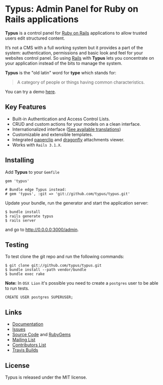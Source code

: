 # Typus: Admin Panel for Ruby on Rails applications

**Typus** is a control panel for [Ruby on Rails][rails] applications to allow
trusted users edit structured content.

It’s not a CMS with a full working system but it provides a part of the
system: authentication, permissions and basic look and feel for your
websites control panel. So using [Rails][rails] with **Typus** lets you
concentrate on your application instead of the bits to manage the system.

**Typus** is the "old latin" word for **type** which stands for:

> A category of people or things having common characteristics.

You can try a demo [here][typus_demo].

## Key Features

- Built-in Authentication and Access Control Lists.
- CRUD and custom actions for your models on a clean interface.
- Internationalized interface ([See available translations][typus_locales])
- Customizable and extensible templates.
- Integrated [paperclip][paperclip] and [dragonfly][dragonfly] attachments viewer.
- Works with `Rails 3.1.X`.

## Installing

Add **Typus** to your `Gemfile`

    gem 'typus'

    # Bundle edge Typus instead:
    # gem 'typus', :git => 'git://github.com/typus/typus.git'

Update your bundle, run the generator and start the application server:

    $ bundle install
    $ rails generate typus
    $ rails server

and go to <http://0.0.0.0:3000/admin>.

## Testing

To test clone the git repo and run the following commands:

    $ git clone git://github.com/typus/typus.git
    $ bundle install --path vendor/bundle
    $ bundle exec rake

**Note:** In `OSX Lion` it's possible you need to create a `postgres`
user to be able to run tests.

    CREATE USER postgres SUPERUSER;

## Links

- [Documentation](http://docs.typuscmf.com/)
- [Issues](https://github.com/typus/typus/issues)
- [Source Code][typus] and [RubyGems][typus_gem]
- [Mailing List](http://groups.google.com/group/typus)
- [Contributors List](http://github.com/typus/typus/contributors)
- [Travis Builds](http://travis-ci.org/#!/typus/typus)

## License

Typus is released under the MIT license.

[typus]: http://github.com/typus/typus
[typus_demo]: http://demo.typuscmf.com/
[typus_locales]: https://github.com/typus/typus/tree/master/config/locales
[typus_gem]: http://rubygems.org/gems/typus
[paperclip]: http://rubygems.org/gems/paperclip
[dragonfly]: http://rubygems.org/gems/dragonfly
[rails]: http://rubyonrails.org/